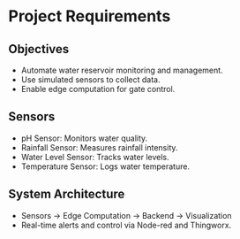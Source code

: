# Project Requirements

## Objectives
- Automate water reservoir monitoring and management.
- Use simulated sensors to collect data.
- Enable edge computation for gate control.

## Sensors
- pH Sensor: Monitors water quality.
- Rainfall Sensor: Measures rainfall intensity.
- Water Level Sensor: Tracks water levels.
- Temperature Sensor: Logs water temperature.

## System Architecture
- Sensors → Edge Computation → Backend → Visualization
- Real-time alerts and control via Node-red and Thingworx.

